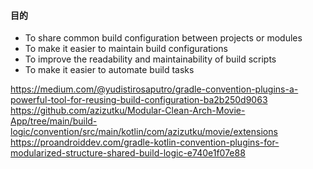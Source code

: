 #### 目的
* To share common build configuration between projects or modules
* To make it easier to maintain build configurations
* To improve the readability and maintainability of build scripts
* To make it easier to automate build tasks

https://medium.com/@yudistirosaputro/gradle-convention-plugins-a-powerful-tool-for-reusing-build-configuration-ba2b250d9063
https://github.com/azizutku/Modular-Clean-Arch-Movie-App/tree/main/build-logic/convention/src/main/kotlin/com/azizutku/movie/extensions
https://proandroiddev.com/gradle-kotlin-convention-plugins-for-modularized-structure-shared-build-logic-e740e1f07e88